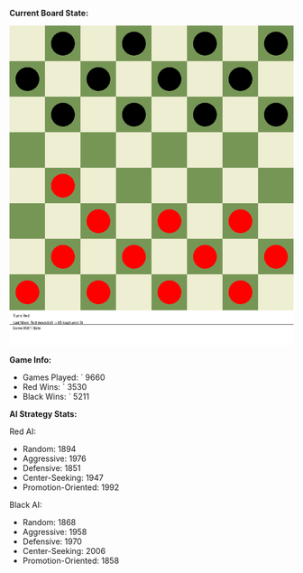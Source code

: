 
**Current Board State:**  
<!-- START_GIF -->
![Checkers Game](./checkers_game.gif)
<!-- END_GIF -->

**Game Info:**  
- Games Played: `<!-- GAMES_PLAYED --> 9660
- Red Wins: `<!-- RED_WINS --> 3530
- Black Wins: `<!-- BLACK_WINS --> 5211

<!-- AI_STATS -->
**AI Strategy Stats:**

Red AI:
- Random: 1894
- Aggressive: 1976
- Defensive: 1851
- Center-Seeking: 1947
- Promotion-Oriented: 1992

Black AI:
- Random: 1868
- Aggressive: 1958
- Defensive: 1970
- Center-Seeking: 2006
- Promotion-Oriented: 1858
